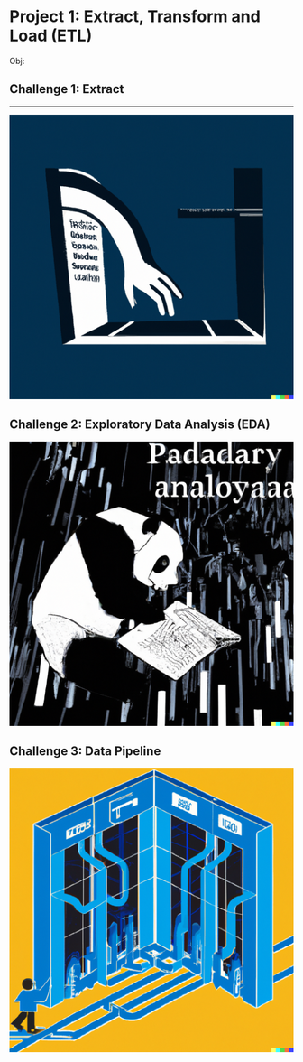 # Project 1: Extract, Transform and Load (ETL)

Obj:

## Challenge 1: Extract
---
![](images/extract.png)

## Challenge 2: Exploratory Data Analysis (EDA)
![](images/eda.png)

## Challenge 3: Data Pipeline
![](images/pipe.png)

